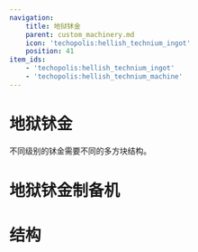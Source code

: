 ```yaml
---
navigation:
    title: 地狱𬬸金
    parent: custom_machinery.md
    icon: 'techopolis:hellish_technium_ingot'
    position: 41
item_ids:
    - 'techopolis:hellish_technium_ingot'
    - 'techopolis:hellish_technium_machine'
---
```


# 地狱𬬸金

不同级别的𬬸金需要不同的多方块结构。

<ItemImage id="techopolis:hellish_technium_ingot" />

# 地狱𬬸金制备机

<Recipe id="techopolis:hellish_technium_machine_cm" />


# 结构

<GameScene zoom="3" interactive={true}>
  <ImportStructure src="../assets/structures/custom_machinery/hellish_technium_machine.nbt" />
</GameScene>

